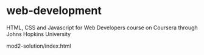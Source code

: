 # web-development
HTML, CSS and Javascript for Web Developers course on Coursera through Johns Hopkins University

mod2-solution/index.html
